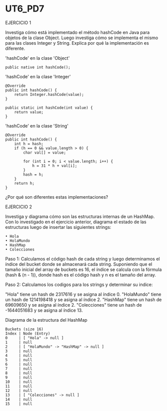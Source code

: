 # UT6_PD7

EJERCICIO 1 

Investiga cómo está implementado el método hashCode en Java para objetos de la clase Object. 
Luego investiga cómo se implementa el mismo para las clases Integer y String. Explica por qué la 
implementación es diferente. 

'hashCode' en la clase 'Object'

    public native int hashCode();


'hashCode' en la clase 'Integer'

    @Override
    public int hashCode() {
        return Integer.hashCode(value);
    }

    public static int hashCode(int value) {
        return value;
    }

'hashCode' en la clase 'String'

    @Override
    public int hashCode() {
        int h = hash;
        if (h == 0 && value.length > 0) {
            char val[] = value;

            for (int i = 0; i < value.length; i++) {
                h = 31 * h + val[i];
            }
            hash = h;
        }
        return h;
    }

¿Por qué son diferentes estas implementaciones?



EJERCICIO 2 

Investiga y diagrama cómo son las estructuras internas de un HashMap. Con lo investigado en el 
ejercicio anterior, diagrama el estado de las estructuras luego de insertar las siguientes strings: 

    • Hola 
    • HolaMundo 
    • HashMap 
    • Colecciones 

Paso 1: Calculamos el código hash de cada string y luego determinamos el índice del bucket donde se almacenará cada string. Suponiendo que el tamaño inicial del array de buckets es 16, el índice se calcula con la fórmula (hash & (n - 1)), donde hash es el código hash y n es el tamaño del array.

Paso 2: Calculamos los codigos para los strings y determinar su indice:

"Hola" tiene un hash de 2317616 y se asigna al índice 0.
"HolaMundo" tiene un hash de 1214198418 y se asigna al índice 2.
"HashMap" tiene un hash de 69609650 y se asigna al índice 2.
"Colecciones" tiene un hash de -1644051683 y se asigna al índice 13.

Diagrama de la estructura del HashMap

    Buckets (size 16)
    Index | Node (Entry)
    0     | [ "Hola" -> null ]
    1     | null
    2     | [ "HolaMundo" -> "HashMap" -> null ]
    3     | null
    4     | null
    5     | null
    6     | null
    7     | null
    8     | null
    9     | null
    10    | null
    11    | null
    12    | null
    13    | [ "Colecciones" -> null ]
    14    | null
    15    | null
